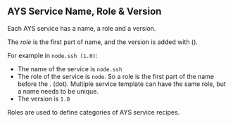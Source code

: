 ## AYS Service Name, Role & Version

Each AYS service has a name, a role and a version.

The *role* is the first part of name, and the version is added with ().

For example in `node.ssh (1.0)`:
- The name of the service is `node.ssh`
- The role of the service is `node`. So a role is the first part of the name before the . (dot). Multiple service template can have the same role, but a name needs to be unique.
- The version is `1.0`

Roles are used to define categories of AYS service recipes.
